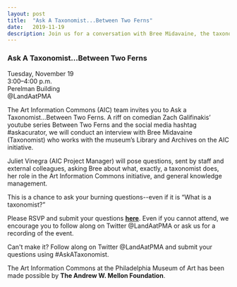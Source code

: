 ```yaml
---
layout: post 
title:  "Ask A Taxonomist...Between Two Ferns"
date:   2019-11-19
description: Join us for a conversation with Bree Midavaine, the taxonomist working on the museum’s Art Information Commons (AIC) initiative. This event is styled after the comedic YouTube series, but with the substance of #AskACurator.
---
```


### Ask A Taxonomist...Between Two Ferns

Tuesday, November 19<br>
3:00–4:00 p.m.<br>
Perelman Building<br>
@LandAatPMA

The Art Information Commons (AIC) team invites you to Ask a Taxonomist...Between Two Ferns. A riff on comedian Zach Galifinakis’ youtube series Between Two Ferns and the social media hashtag #askacurator, we will conduct an interview with Bree Midavaine (Taxonomist) who works with the museum’s Library and Archives on the AIC initiative. 

Juliet Vinegra (AIC Project Manager) will pose questions, sent by staff and external colleagues, asking Bree about what, exactly, a taxonomist does, her role in the Art Information Commons initiative, and general knowledge management. 

This is a chance to ask your burning questions--even if it is “What is a taxonomist?”

Please RSVP and submit your questions <b><a href="https://docs.google.com/forms/d/e/1FAIpQLSflMrciO5Pyy7baecTI7sd4wyGiuCWk2BhJWKZbCHrPtTeSrA/viewform?usp=sf_link">here</a></b>. Even if you cannot attend, we encourage you to follow along on Twitter @LandAatPMA or ask us for a recording of the event.

Can't make it? Follow along on Twitter @LandAatPMA and submit your questions using #AskATaxonomist.

The Art Information Commons at the Philadelphia Museum of Art has been made possible by <b>The Andrew W. Mellon Foundation</b>.

